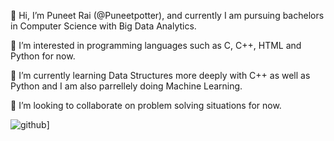 👋 Hi, I’m Puneet Rai (@Puneetpotter), and currently I am pursuing bachelors in Computer Science with Big Data Analytics.

👀 I’m interested in programming languages such as C, C++, HTML and Python for now.

🌱 I’m currently learning Data Structures more deeply with C++ as well as Python and I am also parrellely doing Machine Learning.

💞️ I’m looking to collaborate on problem solving situations for now.

![github](https://img.shields.io/badge/GitHub-000000?style=for-the-badge&logo=GitHub&logoColor=white)]

<!---
Puneetpotter/Puneetpotter is a ✨ special ✨ repository because its `README.md` (this file) appears on your GitHub profile.
You can click the Preview link to take a look at your changes.
--->
